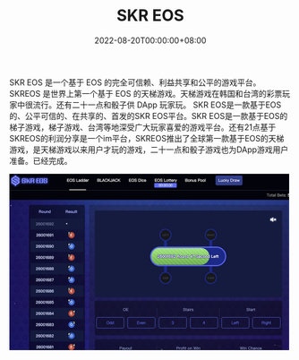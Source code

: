 ﻿---
title: "SKR EOS"
description: "SKR EOS 是一个完全值得信赖的盈利机构
SKR EOS shì yīgè wánquán "
date: 2022-08-20T00:00:00+08:00
lastmod: 2022-08-20T00:00:00+08:00
draft: false
authors: ["boogArno"]
featuredImage: "skr-eos.png"
tags: ["Gambling","SKR EOS"]
categories: ["nfts"]
nfts: ["Gambling"]
blockchain: "EOS"
website: "https://skreos.io/"
twitter: ""
discord: ""
telegram: "https://t.me/skreos"
github: ""
youtube: ""
twitch: ""
facebook: ""
instagram: ""
reddit: ""
medium: ""
steam: ""
gitbook: ""
googleplay: ""
appstore: ""
status: "Live"
weight: 
lightgallery: true
toc: true
pinned: false
recommend: false
recommend1: false
---
SKR EOS 是一个基于 EOS 的完全可信赖、利益共享和公平的游戏平台。 SKREOS 是世界上第一个基于 EOS 的天梯游戏。天梯游戏在韩国和台湾的彩票玩家中很流行。还有二十一点和骰子供 DApp 玩家玩。 SKR EOS是一款基于EOS的、公平可信的、在共享的、首发的SKR EOS平台。SKR EOS是一款基于EOS的梯子游戏，梯子游戏、台湾等地深受广大玩家喜爱的游戏平台。还有21点基于SKREOS的利润分享是一个im平台，SKREOS推出了全球第一款基于EOS的天梯游戏，是天梯游戏以来用户才玩的游戏，二十一点和骰子游戏也为DApp游戏用户准备。已经完成。

![skreos-dapp-gambling-eos-image1-500x315_300fc7f04ddf38005b2fa9d799c0bf05](skreos-dapp-gambling-eos-image1-500x315_300fc7f04ddf38005b2fa9d799c0bf05.png)